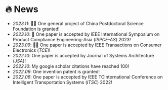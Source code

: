 # 🔥 News
- *2023.11*: 🎉🎉 One general project of China Postdoctoral Science Foundation is granted!
- *2023.10*: 🎉 One paper is accepted by IEEE International Symposium on Product Compliance Engineering-Asia (*ISPCE-AS*) 2023!
- *2023.09*: 🎉🎉 One paper is accepted by IEEE Transactions on Consumer Electronics (*TCE*)!
- *2022.10*: One paper is accepted by Journal of Systems Architecture (*JSA*)!
- *2022.10*: My google scholar citations have reached 100!
- *2022.09*: One invention patent is granted!
- *2022.06*: One paper is accepted by IEEE TCInternational Conference on Intelligent Transportation Systems (*ITSC*) 2022!
